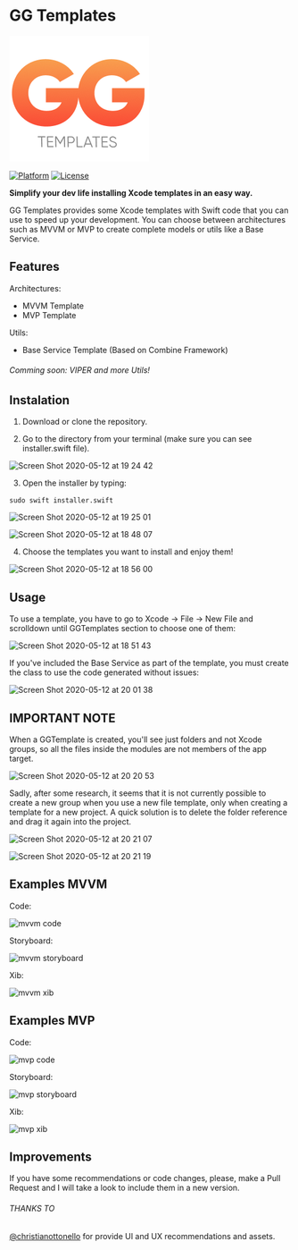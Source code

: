 # GG Templates

<img src="Resources/logo.png">

[![Platform](https://img.shields.io/badge/platform-ios-lightgrey.svg)](https://github.com/emanueluayza/GGTemplates)
[![License](https://img.shields.io/badge/license-MIT-343434.svg)](https://github.com/emanueluayza/GGTemplates/blob/master/LICENSE)

**Simplify your dev life installing Xcode templates in an easy way.**

GG Templates provides some Xcode templates with Swift code that you can use to speed up your development. You can choose between architectures such as MVVM or MVP to create complete models or utils like a Base Service.

## Features

Architectures:

- MVVM Template
- MVP Template

Utils:

- Base Service Template (Based on Combine Framework)

###### Comming soon: VIPER and more Utils!

## Instalation

1. Download or clone the repository.

2. Go to the directory from your terminal (make sure you can see installer.swift file).

![Screen Shot 2020-05-12 at 19 24 42](https://user-images.githubusercontent.com/9702833/81751712-5d4bd200-9486-11ea-997b-82d25c9db7db.png)

3. Open the installer by typing:

```shell
sudo swift installer.swift
```

![Screen Shot 2020-05-12 at 19 25 01](https://user-images.githubusercontent.com/9702833/81751718-5e7cff00-9486-11ea-8f9b-a38875e00bca.png)

![Screen Shot 2020-05-12 at 18 48 07](https://user-images.githubusercontent.com/9702833/81748980-2de69680-9481-11ea-874f-26bc3cfeb604.png)

4. Choose the templates you want to install and enjoy them!

![Screen Shot 2020-05-12 at 18 56 00](https://user-images.githubusercontent.com/9702833/81749571-3e4b4100-9482-11ea-8a02-756c33db8e51.png)

## Usage

To use a template, you have to go to Xcode -> File -> New File and scrolldown until GGTemplates section to choose one of them:

![Screen Shot 2020-05-12 at 18 51 43](https://user-images.githubusercontent.com/9702833/81749303-c41abc80-9481-11ea-95e9-97564a8ca475.png)

If you've included the Base Service as part of the template, you must create the class to use the code generated without issues:

![Screen Shot 2020-05-12 at 20 01 38](https://user-images.githubusercontent.com/9702833/81754061-99356600-948b-11ea-8de0-3e30926f16eb.png)

## IMPORTANT NOTE 

When a GGTemplate is created, you'll see just folders and not Xcode groups, so all the files inside the modules are not members of the app target. 

![Screen Shot 2020-05-12 at 20 20 53](https://user-images.githubusercontent.com/9702833/81755340-e535da00-948e-11ea-9c07-08ed585972a5.png)

Sadly, after some research, it seems that it is not currently possible to create a new group when you use a new file template, only when creating a template for a new project. A quick solution is to delete the folder reference and drag it again into the project.

![Screen Shot 2020-05-12 at 20 21 07](https://user-images.githubusercontent.com/9702833/81755341-e6670700-948e-11ea-92cf-479359b997e1.png)

![Screen Shot 2020-05-12 at 20 21 19](https://user-images.githubusercontent.com/9702833/81755347-e830ca80-948e-11ea-8b26-9576c0a7a1a8.png)

## Examples MVVM

Code: 

![mvvm code](https://user-images.githubusercontent.com/9702833/81751044-085b8c00-9485-11ea-9315-3146c52aed70.png)

Storyboard:

![mvvm storyboard](https://user-images.githubusercontent.com/9702833/81751045-08f42280-9485-11ea-9584-0c8af9b7f268.png)

Xib:

![mvvm xib](https://user-images.githubusercontent.com/9702833/81751046-098cb900-9485-11ea-83f8-209bb8764cae.png)

## Examples MVP

Code: 

![mvp code](https://user-images.githubusercontent.com/9702833/81751035-05609b80-9485-11ea-9afd-ea4250ae8e4f.png)

Storyboard:

![mvp storyboard](https://user-images.githubusercontent.com/9702833/81751042-072a5f00-9485-11ea-8ee9-f20462e23a4f.png)

Xib:

![mvp xib](https://user-images.githubusercontent.com/9702833/81751043-07c2f580-9485-11ea-854e-7226925d9b7e.png)

## Improvements

If you have some recommendations or code changes, please, make a Pull Request and I will take a look to include them in a new version.

###### THANKS TO

[@christianottonello](https://www.linkedin.com/in/christianottonello/) for provide UI and UX recommendations and assets.

